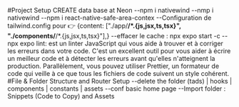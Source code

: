 #Project Setup
CREATE data base at Neon
--npm i nativewind
--nmp i nativewind
--npm i react-native-safe-area-contex
--Configuration de tailwind.config pour 👉 {content: ["./app/**/*.{js,jsx,ts,tsx}", "./components/**/*.{js,jsx,ts,tsx}"],}
--effacer le cache : npx expo start -c
--npx expo lint: est un linter JavaScript qui vous aide à trouver et à corriger les erreurs dans votre code. C'est un excellent outil pour vous aider à écrire un meilleur code et à détecter les erreurs avant qu'elles n'atteignent la production. Parallèlement, vous pouvez utiliser Prettier, un formateur de code qui veille à ce que tous les fichiers de code suivent un style cohérent.
#File & Folder Structure and Router Setup
--delete the folder (tads) | hooks | components | constants | assets
--conf basic home page
--Import folder : Snippets (Code to Copy) and Assets
